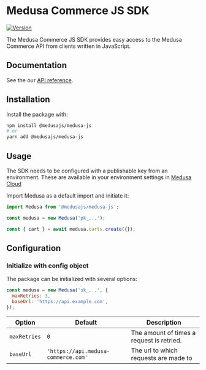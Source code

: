 # Medusa Commerce JS SDK

[![Version](https://img.shields.io/npm/v/stripe.svg)](https://www.npmjs.org/package/@medusajs/medusa-js)

The Medusa Commerce JS SDK provides easy access to the Medusa Commerce API from clients written in JavaScript.

## Documentation

See the our [API reference](https://docs.medusa-commerce.com/api/store).

## Installation

Install the package with:

```sh
npm install @medusajs/medusa-js
# or
yarn add @medusajs/medusa-js
```

## Usage

The SDK needs to be configured with a publishable key from an environment. These are available in your environment settings in [Medusa Cloud](https://app.medusa-commerce.com)

Import Medusa as a default import and initiate it:

```js
import Medusa from '@medusajs/medusa-js';

const medusa = new Medusa('pk_...');

const { cart } = await medusa.carts.create({});
```

## Configuration

### Initialize with config object

The package can be initialized with several options:

```js
const medusa = new Medusa('sk_...', {
  maxRetries: 3,
  baseUrl: 'https://api.example.com',
});
```

| Option       | Default                             | Description                               |
| ------------ | ----------------------------------- | ----------------------------------------- |
| `maxRetries` | `0`                                 | The amount of times a request is retried. |
| `baseUrl`    | `'https://api.medusa-commerce.com'` | The url to which requests are made to     |
